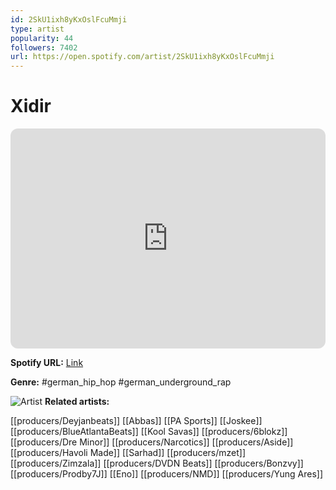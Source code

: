 ```yaml
---
id: 2SkU1ixh8yKxOslFcuMmji
type: artist
popularity: 44
followers: 7402
url: https://open.spotify.com/artist/2SkU1ixh8yKxOslFcuMmji
---
```

# Xidir

<iframe style="border-radius:12px" src="https://open.spotify.com/embed/artist/2SkU1ixh8yKxOslFcuMmji" width="100%" height="352" frameBorder="0" allowfullscreen="" allow="autoplay; clipboard-write; encrypted-media; fullscreen; picture-in-picture" loading="lazy"></iframe>

**Spotify URL:** [Link](https://open.spotify.com/artist/2SkU1ixh8yKxOslFcuMmji)

**Genre:**  #german_hip_hop #german_underground_rap

![Artist](https://i.scdn.co/image/ab6761610000e5ebae43a33cf6c89775eeddcc97)
**Related artists:**

[[producers/Deyjanbeats]]
[[Abbas]]
[[PA Sports]]
[[Joskee]]
[[producers/BlueAtlantaBeats]]
[[Kool Savas]]
[[producers/6blokz]]
[[producers/Dre Minor]]
[[producers/Narcotics]]
[[producers/Aside]]
[[producers/Havoli Made]]
[[Sarhad]]
[[producers/mzet]]
[[producers/Zimzala]]
[[producers/DVDN Beats]]
[[producers/Bonzvy]]
[[producers/Prodby7J]]
[[Eno]]
[[producers/NMD]]
[[producers/Yung Ares]]
